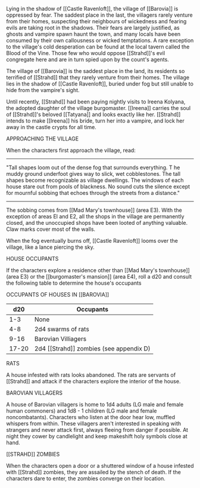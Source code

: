 Lying in the shadow of [[Castle Ravenloft]], the village of [[Barovia]] is oppressed by fear. The saddest place in the last, the villagers rarely venture from their homes, suspecting their neighbours of wickedness and fearing evils are taking root in the shadows. Their fears are largely justified, as ghosts and vampire spawn haunt the town, and many locals have been consumed by their own callousness or wicked temptations. A rare exception to the village's cold desperation can be found at the local tavern called the Blood of the Vine. Those few who would oppose [[Strahd]]'s evil congregate here and are in turn spied upon by the count's agents.

The village of [[Barovia]] is the saddest place in the land, its residents so terrified of [[Strahd]] that they rarely venture from their homes. The village lies in the shadow of [[Castle Ravenloft]], buried under fog but still unable to hide from the vampire's sight.

Until recently, [[Strahd]] had been paying nightly visits to lreena Kolyana, the adopted daughter of the village burgomaster. [[Ireena]] carries the soul of [[Strahd]]'s beloved [[Tatyana]] and looks exactly like her. [[Strahd]] intends to make [[Ireena]] his bride, turn her into a vampire, and lock her away in the castle crypts for all time.

APPROACHING THE VILLAGE

When the characters first approach the village, read:
________________________________________________
"Tall shapes loom out of the dense fog that surrounds everything. T he muddy ground underfoot gives way to slick, wet cobblestones. The tall shapes become recognizable as village dwellings. The windows of each house stare out from pools of blackness. No sound cuts the silence except for mournful sobbing that echoes through the streets from a distance."
________________________________________________
The sobbing comes from [[Mad Mary's townhouse]] (area E3). With the exception of areas El and E2, all the shops in the village are permanently closed, and the unoccupied shops have been looted of anything valuable. Claw marks cover most of the walls.

When the fog eventually burns off, [[Castle Ravenloft]] looms over the village, like a lance piercing the sky.

HOUSE OCCUPANTS

If the characters explore a residence other than [[Mad Mary's townhouse]] (area E3) or the [[burgomaster's mansion]] (area E4), roll a d20 and consult the following table to determine the house's occupants

OCCUPANTS OF HOUSES IN [[BAROVIA]]

| d20   | Occupants                               |
| ----- | --------------------------------------- |
| 1-3   | None                                    |
| 4-8   | 2d4 swarms of rats                      |
| 9-16  | Barovian Villiagers                     |
| 17-20 | 2d4 [[Strahd]] zombies (see appendix D) | 

RATS

A house infested with rats looks abandoned. The rats are servants of [[Strahd]] and attack if the characters explore the interior of the house.

BAROVIAN VILLAGERS

A house of Barovian villagers is home to 1d4 adults (LG male and female human commoners) and 1d8 - 1 children (LG male and female noncombatants). Characters who listen at the door hear low, muffled whispers from within. These villagers aren't interested in speaking with strangers and never attack first, always fleeing from danger if possible. At night they cower by candlelight and keep makeshift holy symbols close at hand.

[[STRAHD]] ZOMBIES

When the characters open a door or a shuttered window of a house infested with [[Strahd]] zombies, they are assailed by the stench of death. If the characters dare to enter, the zombies converge on their location.